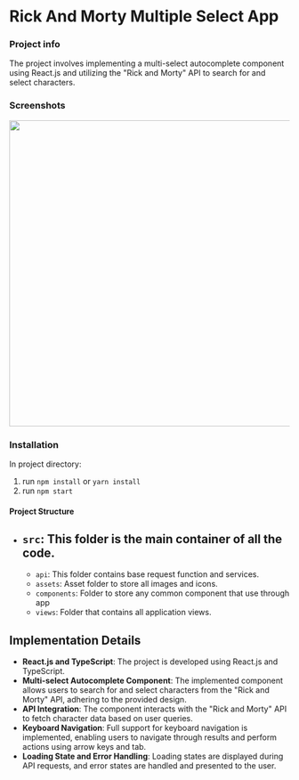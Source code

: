 # Rick And Morty Multiple Select App

### Project info

The project involves implementing a multi-select autocomplete component using React.js and utilizing the "Rick and Morty" API to search for and select characters.

### Screenshots

<img src="https://github.com/kkureli/rick-and-morty-multiple-select/assets/33238066/f7e4a809-9aa3-4067-8c2a-15a6e5856c0e"  width="800" height="550" />


### Installation

In project directory:

1. run `npm install` or `yarn install`
2. run `npm start`

#### Project Structure

- ## `src`: This folder is the main container of all the code.
  - `api`: This folder contains base request function and services.
  - `assets`: Asset folder to store all images and icons.
  - `components`: Folder to store any common component that use through app
  - `views`: Folder that contains all application views.


## Implementation Details

- **React.js and TypeScript**: The project is developed using React.js and TypeScript.
- **Multi-select Autocomplete Component**: The implemented component allows users to search for and select characters from the "Rick and Morty" API, adhering to the provided design.
- **API Integration**: The component interacts with the "Rick and Morty" API to fetch character data based on user queries.
- **Keyboard Navigation**: Full support for keyboard navigation is implemented, enabling users to navigate through results and perform actions using arrow keys and tab.
- **Loading State and Error Handling**: Loading states are displayed during API requests, and error states are handled and presented to the user.


